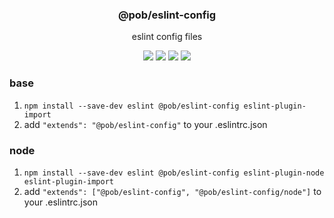 <h3 align="center">
  @pob/eslint-config
</h3>

<p align="center">
  eslint config files
</p>

<p align="center">
  <a href="https://npmjs.org/package/@pob/eslint-config"><img src="https://img.shields.io/npm/v/@pob/eslint-config.svg?style=flat-square"></a>
  <a href="https://npmjs.org/package/@pob/eslint-config"><img src="https://img.shields.io/npm/dw/@pob/eslint-config.svg?style=flat-square"></a>
  <a href="https://npmjs.org/package/@pob/eslint-config"><img src="https://img.shields.io/node/v/@pob/eslint-config.svg?style=flat-square"></a>
  <a href="https://npmjs.org/package/@pob/eslint-config"><img src="https://img.shields.io/npm/types/@pob/eslint-config.svg?style=flat-square"></a>
</p>

### base

1. `npm install --save-dev eslint @pob/eslint-config eslint-plugin-import`
2. add `"extends": "@pob/eslint-config"` to your .eslintrc.json

### node

1. `npm install --save-dev eslint @pob/eslint-config eslint-plugin-node eslint-plugin-import`
2. add `"extends": ["@pob/eslint-config", "@pob/eslint-config/node"]` to your .eslintrc.json
